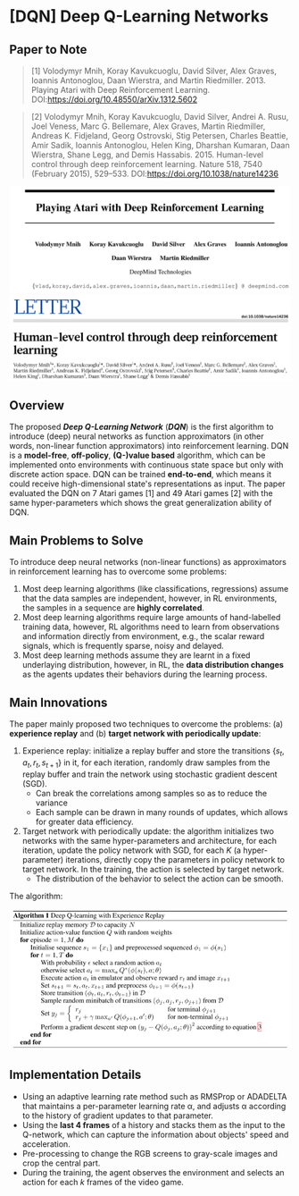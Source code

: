 # [DQN] Deep Q-Learning Networks

## Paper to Note

> [1] Volodymyr Mnih, Koray Kavukcuoglu, David Silver, Alex Graves, Ioannis Antonoglou, Daan Wierstra, and Martin Riedmiller. 2013. Playing Atari with Deep Reinforcement Learning. DOI:<https://doi.org/10.48550/arXiv.1312.5602>

> [2] Volodymyr Mnih, Koray Kavukcuoglu, David Silver, Andrei A. Rusu, Joel Veness, Marc G. Bellemare, Alex Graves, Martin Riedmiller, Andreas K. Fidjeland, Georg Ostrovski, Stig Petersen, Charles Beattie, Amir Sadik, Ioannis Antonoglou, Helen King, Dharshan Kumaran, Daan Wierstra, Shane Legg, and Demis Hassabis. 2015. Human-level control through deep reinforcement learning. Nature 518, 7540 (February 2015), 529–533. DOI:<https://doi.org/10.1038/nature14236>

![Playing Atari with Deep Reinforcement Learning.](./Images/1-1.png)
![Human-level control through deep reinforcement learning.](./Images/1-2.png)

## Overview

The proposed ***Deep Q-Learning Network*** (***DQN***) is the first algorithm to introduce (deep) neural networks as function approximators (in other words, non-linear function approximators) into reinforcement learning. DQN is a **model-free**, **off-policy**, **(Q-)value based** algorithm, which can be implemented onto environments with continuous state space but only with discrete action space. DQN can be trained **end-to-end**, which means it could receive high-dimensional state's representations as input. The paper evaluated the DQN on 7 Atari games [1] and 49 Atari games [2] with the same hyper-parameters which shows the great generalization ability of DQN. 

## Main Problems to Solve

To introduce deep neural networks (non-linear functions) as approximators in reinforcement learning has to overcome some problems:

1. Most deep learning algorithms (like classifications, regressions) assume that the data samples are independent, however, in RL environments, the samples in a sequence are **highly correlated**.
2. Most deep learning algorithms require large amounts of hand-labelled training data, however, RL algorithms need to learn from observations and information directly from environment, e.g., the scalar reward signals, which is frequently sparse, noisy and delayed.
3. Most deep learning methods assume they are learnt in a fixed underlaying distribution, however, in RL, the **data distribution changes** as the agents updates their behaviors during the learning process.

## Main Innovations

The paper mainly proposed two techniques to overcome the problems: (a) **experience replay** and (b) **target network with periodically update**:

1. Experience replay: initialize a replay buffer and store the transitions $\{s_t,a_t,r_t,s_{t+1}\}$  in it, for each iteration, randomly draw samples from the replay buffer and train the network using stochastic gradient descent (SGD).
    * Can break the correlations among samples so as to reduce the variance
    * Each sample can be drawn in many rounds of updates, which allows for greater data efficiency.
2. Target network with periodically update: the algorithm initializes two networks with the same hyper-parameters and architecture, for each iteration, update the policy network with SGD, for each $K$ (a hyper-parameter) iterations, directly copy the parameters in policy network to target network. In the training, the action is selected by target network.
    * The distribution of the behavior to select the action can be smooth.

The algorithm:

![DQN algorithm.](./Images/1-3.png)

## Implementation Details

* Using an adaptive learning rate method such as RMSProp or ADADELTA that maintains a per-parameter learning rate α, and adjusts α according to the history of gradient updates to that parameter.
* Using the **last 4 frames** of a history and stacks them as the input to the Q-network, which can capture the information about objects' speed and acceleration.
* Pre-processing to change the RGB screens to gray-scale images and crop the central part.
* During the training, the agent observes the environment and selects an action for each $k$ frames of the video game.
